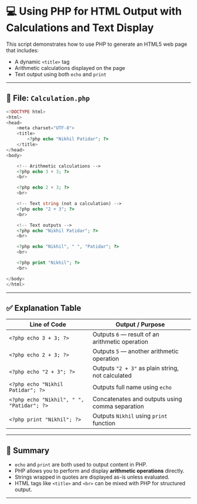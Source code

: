 
# 💻 Using PHP for HTML Output with Calculations and Text Display

This script demonstrates how to use PHP to generate an HTML5 web page that includes:

- A dynamic `<title>` tag
- Arithmetic calculations displayed on the page
- Text output using both `echo` and `print`

---

## 📄 File: `Calculation.php`

```php
<!DOCTYPE html>
<html>
<head>
    <meta charset="UTF-8">
    <title>
        <?php echo "Nikhil Patidar"; ?> 
    </title>
</head>
<body>

    <!-- Arithmetic calculations -->
    <?php echo 3 + 3; ?>
    <br>

    <?php echo 2 + 3; ?>
    <br>

    <!-- Text string (not a calculation) -->
    <?php echo "2 + 3"; ?>
    <br>

    <!-- Text outputs -->
    <?php echo "Nikhil Patidar"; ?>
    <br>

    <?php echo "Nikhil", " ", "Patidar"; ?>
    <br>

    <?php print "Nikhil"; ?>
    <br>

</body>
</html>
````

---

## ✅ Explanation Table

| Line of Code                              | Output / Purpose                                  |
| ----------------------------------------- | ------------------------------------------------- |
| `<?php echo 3 + 3; ?>`                    | Outputs `6` — result of an arithmetic operation   |
| `<?php echo 2 + 3; ?>`                    | Outputs `5` — another arithmetic operation        |
| `<?php echo "2 + 3"; ?>`                  | Outputs `"2 + 3"` as plain string, not calculated |
| `<?php echo "Nikhil Patidar"; ?>`         | Outputs full name using `echo`                    |
| `<?php echo "Nikhil", " ", "Patidar"; ?>` | Concatenates and outputs using comma separation   |
| `<?php print "Nikhil"; ?>`                | Outputs `Nikhil` using `print` function           |

---

## 📌 Summary

* `echo` and `print` are both used to output content in PHP.
* PHP allows you to perform and display **arithmetic operations** directly.
* Strings wrapped in quotes are displayed as-is unless evaluated.
* HTML tags like `<title>` and `<br>` can be mixed with PHP for structured output.

---

